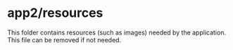 # app2/resources

This folder contains resources (such as images) needed by the application. This file can
be removed if not needed.
